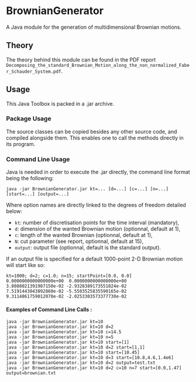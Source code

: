 # BrownianGenerator
A Java module for the generation of multidimensional Brownian motions.

## Theory
The theory behind this module can be found in the PDF report `Decomposing_the_standard_Brownian_Motion_along_the_non_normalized_Faber_Schauder_System.pdf`.

##  Usage
This Java Toolbox is packed in a .jar archive.

### Package Usage
The source classes can be copied besides any other source code, and compiled alongside them. This enables one to call the methods directly in its program.

### Command Line Usage
Java is needed in order to execute the .jar directly, the command line format being the following:
```
java -jar BrownianGenerator.jar kt=... [d=...] [c=...] [n=...] [start=...] [output=...]
```
Where option names are directly linked to the degrees of freedom detailed below:
- `kt`: number of discretisation points for the time interval (mandatory),
- `d`: dimension of the wanted Brownian motion (optionnal, default at 1),
- `c`: length of the wanted Brownian (optionnal, default at 1),
- `N`: cut parameter (see report, optionnal, default at 15),
- `output`: output file (optionnal, default is the standard output).

If an output file is specified for a default 1000-point 2-D Brownian motion will start like so:
```
kt=1000; d=2; c=1.0; n=15; startPoint=[0.0, 0.0]
0.0000000000000000e+00  0.0000000000000000e+00
3.8088021391987150e-02 -2.9328389173551024e-02
7.5191443043892860e-02 -5.5503525835590165e-02
9.3114861759012070e-02 -2.0253303573377730e-02
```

#### Examples of Command Line Calls :
```
java -jar BrownianGenerator.jar kt=10
java -jar BrownianGenerator.jar kt=10 d=2
java -jar BrownianGenerator.jar kt=10 c=14.5
java -jar BrownianGenerator.jar kt=10 n=5
java -jar BrownianGenerator.jar kt=10 start=[1]
java -jar BrownianGenerator.jar kt=10 d=2 start=[1,1]
java -jar BrownianGenerator.jar kt=10 start=[10.45]
java -jar BrownianGenerator.jar kt=10 d=3 start=[10.8,4.6,1.4e6]
java -jar BrownianGenerator.jar kt=10 d=2 output=test.txt
java -jar BrownianGenerator.jar kt=10 d=2 c=10 n=7 start=[0.0,1.47] output=brownian.txt
```
